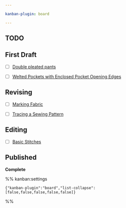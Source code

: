 ```yaml
---

kanban-plugin: board

---
```


## TODO



## First Draft

- [ ] [Double pleated pants](drafts/Double%20pleated%20pants.md)
- [ ] [Welted Pockets with Enclosed Pocket Opening Edges](drafts/welted-pockets-enclosed-opening-edges.md)


## Revising

- [ ] [Marking Fabric](../crafts/sewing/marking-fabric.md)
- [ ] [Tracing a Sewing Pattern](../crafts/sewing/tracing-patterns.md)


## Editing

- [ ] [Basic Stitches](../crafts/bobbin-lace/basic-stitches.md)


## Published

**Complete**




%% kanban:settings
```
{"kanban-plugin":"board","list-collapse":[false,false,false,false,false]}
```
%%